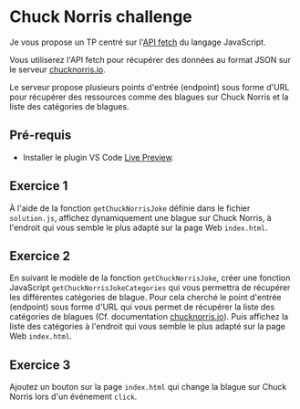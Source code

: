 # Chuck Norris challenge

Je vous propose un TP centré sur l'[API fetch](https://developer.mozilla.org/en-US/docs/Web/API/Fetch_API/Using_Fetch) du langage JavaScript.

Vous utiliserez l'API fetch pour récupérer des données au format JSON sur le serveur [chucknorris.io](https://api.chucknorris.io/).

Le serveur propose plusieurs points d'entrée (endpoint) sous forme d'URL pour récupérer des ressources comme des blagues sur Chuck Norris et la liste des catégories de blagues.

## Pré-requis

- Installer le plugin VS Code [Live Preview](https://marketplace.visualstudio.com/items?itemName=ms-vscode.live-server). 

## Exercice 1

À l'aide de la fonction `getChuckNorrisJoke` définie dans le fichier `solution.js`, affichez dynamiquement une blague sur Chuck Norris, à l'endroit qui vous semble le plus adapté sur la page Web `index.html`.

## Exercice 2

En suivant le modèle de la fonction `getChuckNorrisJoke`, créer une fonction JavaScript `getChuckNorrisJokeCategories` qui vous permettra de récupérer les différentes catégories de blague. Pour cela cherché le point d'entrée (endpoint) sous forme d'URL qui vous permet de récupérer la liste des catégories de blagues (Cf. documentation [chucknorris.io](https://api.chucknorris.io/)). Puis affichez la liste des catégories à l'endroit qui vous semble le plus adapté sur la page Web `index.html`.

## Exercice 3

Ajoutez un bouton sur la page `index.html` qui change la blague sur Chuck Norris lors d'un événement `click`.